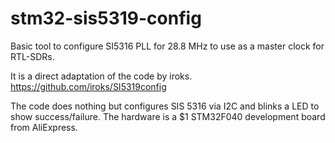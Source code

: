 # stm32-sis5319-config
Basic tool to configure SI5316 PLL for 28.8 MHz to use as a master clock for RTL-SDRs.

It is a direct adaptation of the code by iroks.
https://github.com/iroks/SI5319config

The code does nothing but configures SIS 5316 via I2C and blinks a LED to show success/failure.
The hardware is a $1 STM32F040 development board from AliExpress.
